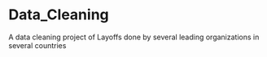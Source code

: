 # Data_Cleaning
A data cleaning project of Layoffs done by several leading organizations in several countries
